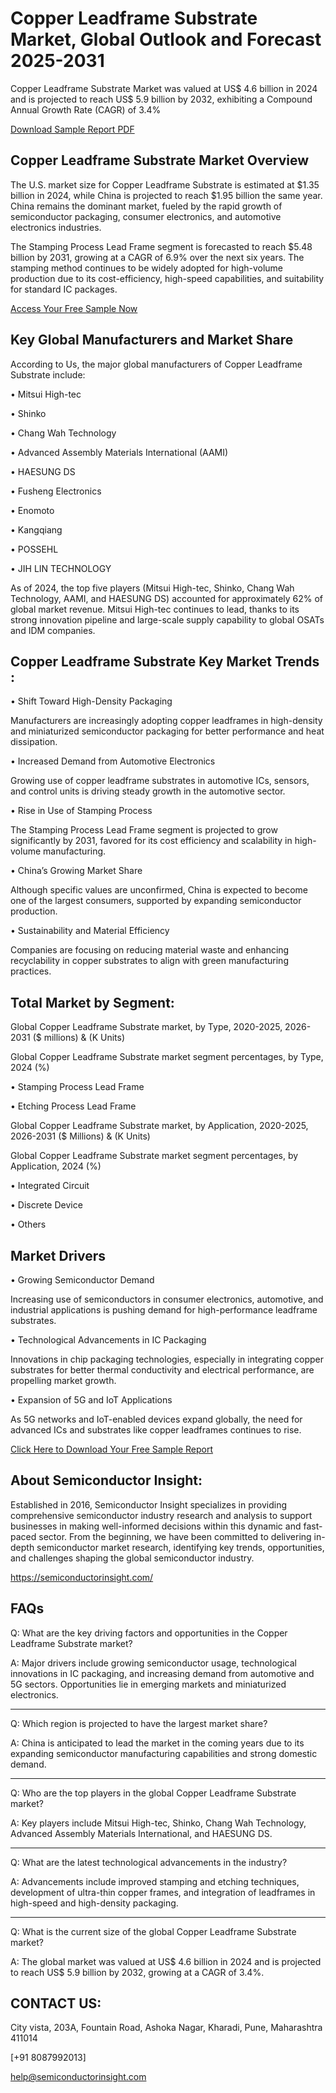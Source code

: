 <h1>Copper Leadframe Substrate Market, Global Outlook and Forecast 2025-2031</h1>

Copper Leadframe Substrate Market was valued at US$ 4.6 billion in 2024 and is projected to reach US$ 5.9 billion by 2032, exhibiting a Compound Annual Growth Rate (CAGR) of 3.4%

[Download Sample Report PDF](https://semiconductorinsight.com/download-sample-report/?product_id=88006)

<h2>Copper Leadframe Substrate Market Overview</h2>

The U.S. market size for Copper Leadframe Substrate is estimated at $1.35 billion in 2024, while China is projected to reach $1.95 billion the same year. China remains the dominant market, fueled by the rapid growth of semiconductor packaging, consumer electronics, and automotive electronics industries.

The Stamping Process Lead Frame segment is forecasted to reach $5.48 billion by 2031, growing at a CAGR of 6.9% over the next six years. The stamping method continues to be widely adopted for high-volume production due to its cost-efficiency, high-speed capabilities, and suitability for standard IC packages.

[Access Your Free Sample Now](https://semiconductorinsight.com/report/copper-leadframe-substrate-market/)

<h2>Key Global Manufacturers and Market Share</h2>

According to Us, the major global manufacturers of Copper Leadframe Substrate include:

•	Mitsui High-tec

•	Shinko

•	Chang Wah Technology

•	Advanced Assembly Materials International (AAMI)

•	HAESUNG DS

•	Fusheng Electronics

•	Enomoto

•	Kangqiang

•	POSSEHL

•	JIH LIN TECHNOLOGY

As of 2024, the top five players (Mitsui High-tec, Shinko, Chang Wah Technology, AAMI, and HAESUNG DS) accounted for approximately 62% of global market revenue. Mitsui High-tec continues to lead, thanks to its strong innovation pipeline and large-scale supply capability to global OSATs and IDM companies.

<h2>Copper Leadframe Substrate Key Market Trends  :</h2>

•	Shift Toward High-Density Packaging

Manufacturers are increasingly adopting copper leadframes in high-density and miniaturized semiconductor packaging for better performance and heat dissipation.

•	Increased Demand from Automotive Electronics

Growing use of copper leadframe substrates in automotive ICs, sensors, and control units is driving steady growth in the automotive sector.

•	Rise in Use of Stamping Process

The Stamping Process Lead Frame segment is projected to grow significantly by 2031, favored for its cost efficiency and scalability in high-volume manufacturing.

•	China’s Growing Market Share

Although specific values are unconfirmed, China is expected to become one of the largest consumers, supported by expanding semiconductor production.

•	Sustainability and Material Efficiency

Companies are focusing on reducing material waste and enhancing recyclability in copper substrates to align with green manufacturing practices.

<h2>Total Market by Segment:</h2>

Global Copper Leadframe Substrate market, by Type, 2020-2025, 2026-2031 ($ millions) & (K Units)

Global Copper Leadframe Substrate market segment percentages, by Type, 2024 (%)

•	Stamping Process Lead Frame

•	Etching Process Lead Frame

Global Copper Leadframe Substrate market, by Application, 2020-2025, 2026-2031 ($ Millions) & (K Units)

Global Copper Leadframe Substrate market segment percentages, by Application, 2024 (%)

•	Integrated Circuit

•	Discrete Device

•	Others

<h2>Market Drivers</h2>

•	Growing Semiconductor Demand

Increasing use of semiconductors in consumer electronics, automotive, and industrial applications is pushing demand for high-performance leadframe substrates.

•	Technological Advancements in IC Packaging

Innovations in chip packaging technologies, especially in integrating copper substrates for better thermal conductivity and electrical performance, are propelling market growth.

•	Expansion of 5G and IoT Applications

As 5G networks and IoT-enabled devices expand globally, the need for advanced ICs and substrates like copper leadframes continues to rise.

[Click Here to Download Your Free Sample Report ](https://semiconductorinsight.com/report/copper-leadframe-substrate-market/)

<h2>About Semiconductor Insight:</h2>

Established in 2016, Semiconductor Insight specializes in providing comprehensive semiconductor industry research and analysis to support businesses in making well-informed decisions within this dynamic and fast-paced sector. From the beginning, we have been committed to delivering in-depth semiconductor market research, identifying key trends, opportunities, and challenges shaping the global semiconductor industry.

https://semiconductorinsight.com/

<h2>FAQs</h2>

Q: What are the key driving factors and opportunities in the Copper Leadframe Substrate market?

A: Major drivers include growing semiconductor usage, technological innovations in IC packaging, and increasing demand from automotive and 5G sectors. Opportunities lie in emerging markets and miniaturized electronics.

________________________________________

Q: Which region is projected to have the largest market share?

A: China is anticipated to lead the market in the coming years due to its expanding semiconductor manufacturing capabilities and strong domestic demand.

________________________________________

Q: Who are the top players in the global Copper Leadframe Substrate market?

A: Key players include Mitsui High-tec, Shinko, Chang Wah Technology, Advanced Assembly Materials International, and HAESUNG DS.

________________________________________

Q: What are the latest technological advancements in the industry?

A: Advancements include improved stamping and etching techniques, development of ultra-thin copper frames, and integration of leadframes in high-speed and high-density packaging.

________________________________________

Q: What is the current size of the global Copper Leadframe Substrate market?

A: The global market was valued at US$ 4.6 billion in 2024 and is projected to reach US$ 5.9 billion by 2032, growing at a CAGR of 3.4%.

<h2>CONTACT US:</h2>

City vista, 203A, Fountain Road, Ashoka Nagar, Kharadi, Pune, Maharashtra 411014

[+91 8087992013]

help@semiconductorinsight.com

